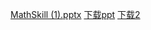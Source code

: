 [MathSkill (1).pptx](https://github.com/OneCOI/OneCOI.github.io/files/13560957/MathSkill.1.pptx)
<a href="images" download="images/MathSkill (1).pptx">下载ppt</a>
<a href="images" download="libai.jpg">下载2</a>
